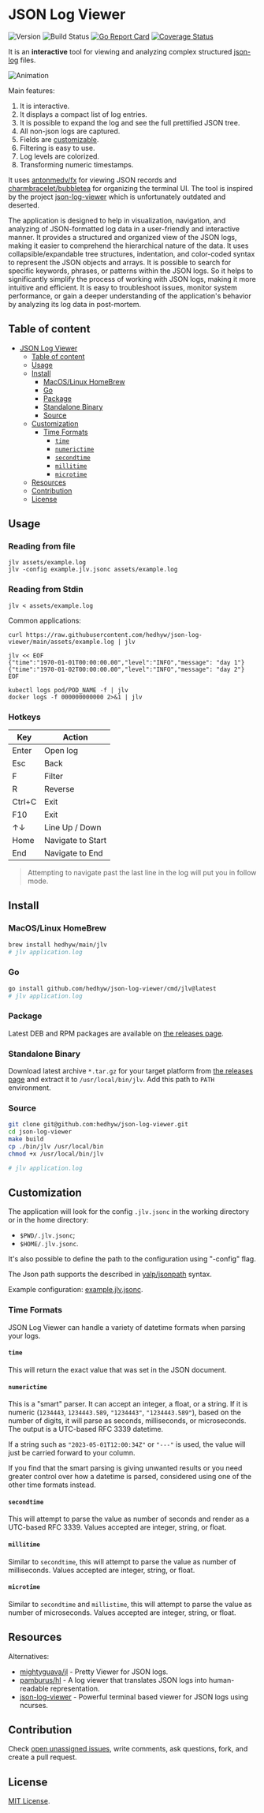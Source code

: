# JSON Log Viewer

![Version](https://img.shields.io/github/v/tag/hedhyw/json-log-viewer)
![Build Status](https://github.com/hedhyw/json-log-viewer/actions/workflows/check.yml/badge.svg)
[![Go Report Card](https://goreportcard.com/badge/github.com/hedhyw/json-log-viewer)](https://goreportcard.com/report/github.com/hedhyw/json-log-viewer)
[![Coverage Status](https://coveralls.io/repos/github/hedhyw/json-log-viewer/badge.svg?branch=main)](https://coveralls.io/github/hedhyw/json-log-viewer?branch=main)

It is an **interactive** tool for viewing and analyzing complex structured [json-log](assets/example.log) files.

![Animation](./assets/animation.webp)

Main features:
1. It is interactive.
2. It displays a compact list of log entries.
3. It is possible to expand the log and see the full prettified JSON tree.
4. All non-json logs are captured.
5. Fields are [customizable](#customization).
6. Filtering is easy to use.
7. Log levels are colorized.
8. Transforming numeric timestamps.

It uses [antonmedv/fx](https://github.com/antonmedv/fx) for viewing JSON records and [charmbracelet/bubbletea](https://github.com/charmbracelet/bubbletea) for organizing the terminal UI. The tool is inspired by the project [json-log-viewer](https://github.com/gistia/json-log-viewer) which is unfortunately outdated and deserted.

The application is designed to help in visualization, navigation, and analyzing of JSON-formatted log data in a user-friendly and interactive manner. It provides a structured and organized view of the JSON logs, making it easier to comprehend the hierarchical nature of the data. It uses collapsible/expandable tree structures, indentation, and color-coded syntax to represent the JSON objects and arrays. It is possible to search for specific keywords, phrases, or patterns within the JSON logs. So it helps to significantly simplify the process of working with JSON logs, making it more intuitive and efficient. It is easy to troubleshoot issues, monitor system performance, or gain a deeper understanding of the application's behavior by analyzing its log data in post-mortem.

## Table of content

- [JSON Log Viewer](#json-log-viewer)
    - [Table of content](#table-of-content)
    - [Usage](#usage)
    - [Install](#install)
        - [MacOS/Linux HomeBrew](#macoslinux-homebrew)
        - [Go](#go)
        - [Package](#package)
        - [Standalone Binary](#standalone-binary)
        - [Source](#source)
    - [Customization](#customization)
        - [Time Formats](#time-formats)
            - [`time`](#time)
            - [`numerictime`](#numerictime)
            - [`secondtime`](#secondtime)
            - [`millitime`](#millitime)
            - [`microtime`](#microtime)
    - [Resources](#resources)
    - [Contribution](#contribution)
    - [License](#license)

## Usage

### Reading from file
```shell
jlv assets/example.log
jlv -config example.jlv.jsonc assets/example.log
```

### Reading from Stdin

```shell
jlv < assets/example.log
```

Common applications:

```shell
curl https://raw.githubusercontent.com/hedhyw/json-log-viewer/main/assets/example.log | jlv

jlv << EOF
{"time":"1970-01-01T00:00:00.00","level":"INFO","message": "day 1"}
{"time":"1970-01-02T00:00:00.00","level":"INFO","message": "day 2"}
EOF

kubectl logs pod/POD_NAME -f | jlv
docker logs -f 000000000000 2>&1 | jlv
```

### Hotkeys

| Key    | Action            |
|--------|-------------------|
| Enter  | Open log          |
| Esc    | Back              |
| F      | Filter            |
| R      | Reverse           |
| Ctrl+C | Exit              |
| F10    | Exit              |
| ↑↓     | Line Up / Down    |
| Home   | Navigate to Start |
| End    | Navigate to End   |

> Attempting to navigate past the last line in the log will put you in follow mode.

## Install

### MacOS/Linux HomeBrew

```sh
brew install hedhyw/main/jlv
# jlv application.log
```

### Go

```sh
go install github.com/hedhyw/json-log-viewer/cmd/jlv@latest
# jlv application.log
```

### Package

Latest DEB and RPM packages are available on [the releases page](https://github.com/hedhyw/json-log-viewer/releases/latest).

### Standalone Binary

Download latest archive `*.tar.gz` for your target platform from [the releases page](https://github.com/hedhyw/json-log-viewer/releases/latest) and extract it to `/usr/local/bin/jlv`. Add this path to `PATH` environment.

### Source

```sh
git clone git@github.com:hedhyw/json-log-viewer.git
cd json-log-viewer
make build
cp ./bin/jlv /usr/local/bin
chmod +x /usr/local/bin/jlv

# jlv application.log
```

## Customization

The application will look for the config `.jlv.jsonc` in the working directory or in the home directory:
- `$PWD/.jlv.jsonc`;
- `$HOME/.jlv.jsonc`.

It's also possible to define the path to the configuration using "-config" flag.

The Json path supports the described in [yalp/jsonpath](https://github.com/yalp/jsonpath#jsonpath-quick-intro) syntax.

Example configuration: [example.jlv.jsonc](example.jlv.jsonc).

### Time Formats
JSON Log Viewer can handle a variety of datetime formats when parsing your logs.

#### `time`
This will return the exact value that was set in the JSON document.

#### `numerictime`
This is a "smart" parser. It can accept an integer, a float, or a string. If it is numeric (`1234443`, `1234443.589`, `"1234443"`, `"1234443.589"`), based on the number of digits, it will parse as seconds, milliseconds, or microseconds. The output is a UTC-based RFC 3339 datetime.

If a string such as `"2023-05-01T12:00:34Z"` or `"---"` is used, the value will just be carried forward to your column.  

If you find that the smart parsing is giving unwanted results or you need greater control over how a datetime is parsed, considered using one of the other time formats instead.

#### `secondtime`
This will attempt to parse the value as number of seconds and render as a UTC-based RFC 3339. Values accepted are integer, string, or float.

#### `millitime`
Similar to `secondtime`, this will attempt to parse the value as number of milliseconds. Values accepted are integer, string, or float.

#### `microtime`
Similar to `secondtime` and `millistime`, this will attempt to parse the value as number of microseconds. Values accepted are integer, string, or float.

## Resources

Alternatives:
- [mightyguava/jl](https://github.com/mightyguava/jl) - Pretty Viewer for JSON logs.
- [pamburus/hl](https://github.com/pamburus/hl) - A log viewer that translates JSON logs into human-readable representation.
- [json-log-viewer](https://github.com/gistia/json-log-viewer) - Powerful terminal based viewer for JSON logs using ncurses.

## Contribution

Check [open unassigned issues](https://github.com/hedhyw/json-log-viewer/issues), write comments, ask questions, fork, and create a pull request.

## License

[MIT License](LICENSE).
